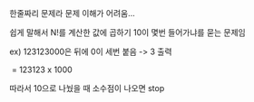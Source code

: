 한줄짜리 문제라 문제 이해가 어려움...

쉽게 말해서 N!를 계산한 값에 곱하기 10이 몇번 들어가냐를 묻는 문제임

ex) 123123000은 뒤에 0이 세번 붙음 -> 3 출력

​       = 123123 x 1000

따라서 10으로 나눴을 때 소수점이 나오면 stop

